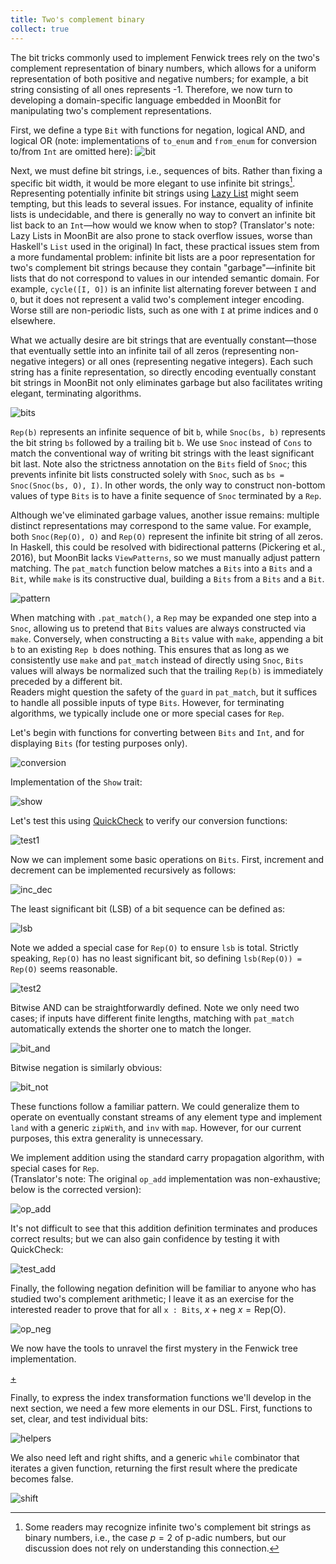 ```yaml
---
title: Two's complement binary 
collect: true
---
```


The bit tricks commonly used to implement Fenwick trees rely on the two's complement representation of binary numbers, which allows for a uniform representation of both positive and negative numbers; for example, a bit string consisting of all ones represents -1. Therefore, we now turn to developing a domain-specific language embedded in MoonBit for manipulating two's complement representations.

First, we define a type `Bit` with functions for negation, logical AND, and logical OR (note: implementations of `to_enum` and `from_enum` for conversion to/from `Int` are omitted here):
![bit](moonbit/src//fenwick/bit.mbt#:include)

Next, we must define bit strings, i.e., sequences of bits. Rather than fixing a specific bit width, it would be more elegant to use infinite bit strings[^5]. Representing potentially infinite bit strings using [Lazy List](https://github.com/CAIMEOX/lazy-list) might seem tempting, but this leads to several issues. For instance, equality of infinite lists is undecidable, and there is generally no way to convert an infinite bit list back to an `Int`—how would we know when to stop? (Translator's note: Lazy Lists in MoonBit are also prone to stack overflow issues, worse than Haskell's `List` used in the original) In fact, these practical issues stem from a more fundamental problem: infinite bit lists are a poor representation for two's complement bit strings because they contain "garbage"—infinite bit lists that do not correspond to values in our intended semantic domain. For example, `cycle([I, O])` is an infinite list alternating forever between `I` and `O`, but it does not represent a valid two's complement integer encoding. Worse still are non-periodic lists, such as one with `I` at prime indices and `O` elsewhere.

What we actually desire are bit strings that are eventually constant—those that eventually settle into an infinite tail of all zeros (representing non-negative integers) or all ones (representing negative integers). Each such string has a finite representation, so directly encoding eventually constant bit strings in MoonBit not only eliminates garbage but also facilitates writing elegant, terminating algorithms.

![bits](moonbit/src//fenwick/bits.mbt#:include)

`Rep(b)` represents an infinite sequence of bit `b`, while `Snoc(bs, b)` represents the bit string `bs` followed by a trailing bit `b`. We use `Snoc` instead of `Cons` to match the conventional way of writing bit strings with the least significant bit last. Note also the strictness annotation on the `Bits` field of `Snoc`; this prevents infinite bit lists constructed solely with `Snoc`, such as `bs = Snoc(Snoc(bs, O), I)`. In other words, the only way to construct non-bottom values of type `Bits` is to have a finite sequence of `Snoc` terminated by a `Rep`.

Although we've eliminated garbage values, another issue remains: multiple distinct representations may correspond to the same value. For example, both `Snoc(Rep(O), O)` and `Rep(O)` represent the infinite bit string of all zeros. In Haskell, this could be resolved with bidirectional patterns (Pickering et al., 2016), but MoonBit lacks `ViewPatterns`, so we must manually adjust pattern matching. The `pat_match` function below matches a `Bits` into a `Bits` and a `Bit`, while `make` is its constructive dual, building a `Bits` from a `Bits` and a `Bit`.

![pattern](moonbit/src//fenwick/bits.mbt#:include)

When matching with `.pat_match()`, a `Rep` may be expanded one step into a `Snoc`, allowing us to pretend that `Bits` values are always constructed via `make`. Conversely, when constructing a `Bits` value with `make`, appending a bit `b` to an existing `Rep b` does nothing. This ensures that as long as we consistently use `make` and `pat_match` instead of directly using `Snoc`, `Bits` values will always be normalized such that the trailing `Rep(b)` is immediately preceded by a different bit.  
Readers might question the safety of the `guard` in `pat_match`, but it suffices to handle all possible inputs of type `Bits`. However, for terminating algorithms, we typically include one or more special cases for `Rep`.

Let's begin with functions for converting between `Bits` and `Int`, and for displaying `Bits` (for testing purposes only).

![conversion](moonbit/src//fenwick/bits.mbt#:include)

Implementation of the `Show` trait:

![show](moonbit/src//fenwick/bits.mbt#:include)

Let's test this using [QuickCheck](https://github.com/moonbitlang/quickcheck/) to verify our conversion functions:

![test1](moonbit/src//fenwick/bits.mbt#:include)

Now we can implement some basic operations on `Bits`. First, increment and decrement can be implemented recursively as follows:

![inc_dec](moonbit/src//fenwick/bits.mbt#:include)

The least significant bit (LSB) of a bit sequence can be defined as:

![lsb](moonbit/src//fenwick/bits.mbt#:include)

Note we added a special case for `Rep(O)` to ensure `lsb` is total. Strictly speaking, `Rep(O)` has no least significant bit, so defining `lsb(Rep(O)) = Rep(O)` seems reasonable.

![test2](moonbit/src//fenwick/bits.mbt#:include)

Bitwise AND can be straightforwardly defined. Note we only need two cases; if inputs have different finite lengths, matching with `pat_match` automatically extends the shorter one to match the longer.

![bit_and](moonbit/src//fenwick/bits.mbt#:include)

Bitwise negation is similarly obvious:

![bit_not](moonbit/src//fenwick/bits.mbt#:include)

These functions follow a familiar pattern. We could generalize them to operate on eventually constant streams of any element type and implement `land` with a generic `zipWith`, and `inv` with `map`. However, for our current purposes, this extra generality is unnecessary.

We implement addition using the standard carry propagation algorithm, with special cases for `Rep`.  
(Translator's note: The original `op_add` implementation was non-exhaustive; below is the corrected version):

![op_add](moonbit/src//fenwick/bits.mbt#:include)

It's not difficult to see that this addition definition terminates and produces correct results; but we can also gain confidence by testing it with QuickCheck:

![test_add](moonbit/src//fenwick/bits.mbt#:include)

Finally, the following negation definition will be familiar to anyone who has studied two's complement arithmetic; I leave it as an exercise for the interested reader to prove that for all `x : Bits`, $x + \text{neg } x = \text{Rep(O)}$.

![op_neg](moonbit/src//fenwick/bits.mbt#:include)

We now have the tools to unravel the first mystery in the Fenwick tree implementation.

[+](/blog/fenwick/thm/thm2.md#:embed)

Finally, to express the index transformation functions we'll develop in the next section, we need a few more elements in our DSL. First, functions to set, clear, and test individual bits:

![helpers](moonbit/src//fenwick/bits.mbt#:include)

We also need left and right shifts, and a generic `while` combinator that iterates a given function, returning the first result where the predicate becomes false.

![shift](moonbit/src//fenwick/bits.mbt#:include)

[^5]: Some readers may recognize infinite two's complement bit strings as binary numbers, i.e., the case $p=2$ of p-adic numbers, but our discussion does not rely on understanding this connection.

